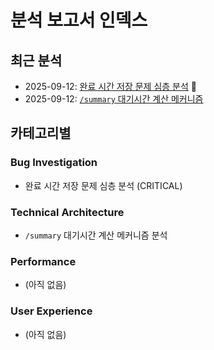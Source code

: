 # 분석 보고서 인덱스

## 최근 분석
- 2025-09-12: [완료 시간 저장 문제 심층 분석](./2025-09-12-completion-time-tracking-issue.md) 🔴
- 2025-09-12: [`/summary` 대기시간 계산 메커니즘](./2025-09-12-wait-time-calculation-analysis.md)

## 카테고리별

### Bug Investigation
- 완료 시간 저장 문제 심층 분석 (CRITICAL)

### Technical Architecture
- `/summary` 대기시간 계산 메커니즘 분석

### Performance
- (아직 없음)

### User Experience
- (아직 없음)